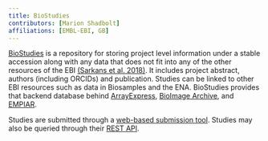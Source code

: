 ```yaml
---
title: BioStudies
contributors: [Marion Shadbolt]
affiliations: [EMBL-EBI, GB]
---
```


[BioStudies](https://www.ebi.ac.uk/biostudies/) is a repository for storing project level information under a stable accession along with any data that does not fit into any of the other resources of the EBI [(Sarkans et al. 2018)](https://www.zotero.org/google-docs/?DdgGB2). It includes project abstract, authors (including ORCIDs) and publication. Studies can be linked to other EBI resources such as data in Biosamples and the ENA. BioStudies provides that backend database behind [ArrayExpress](https://www.ebi.ac.uk/biostudies/arrayexpress/studies), [BioImage Archive](https://www.ebi.ac.uk/biostudies/bioimages/studies), and [EMPIAR](https://www.ebi.ac.uk/biostudies/bioimages-empiar/studies).

Studies are submitted through a [web-based submission tool](https://www.ebi.ac.uk/biostudies/submit). Studies may also be queried through their [REST API](https://www.ebi.ac.uk/biostudies/help#rest-api-docs).
